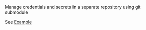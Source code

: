 
Manage credentials and secrets in a separate repository using git submodule

See [Example](https://github.com/donghoony/spring-submodule-example)
